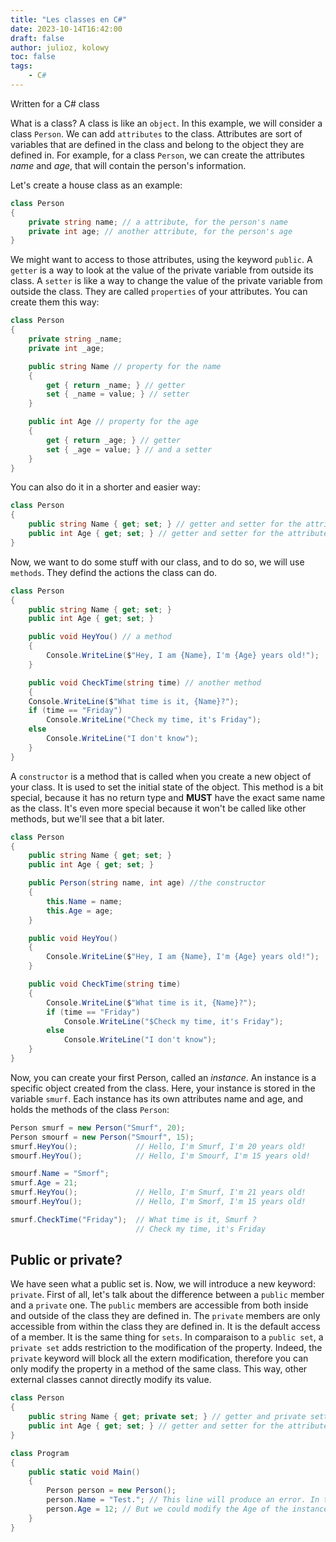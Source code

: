 ```yaml
---
title: "Les classes en C#"
date: 2023-10-14T16:42:00
draft: false
author: julioz, kolowy
toc: false
tags:
    - C#
---
```


Written for a C# class

What is a class?
A class is like an <code>object</code>. In this example, we will consider a class <code>Person</code>.
We can add <code>attributes</code> to the class. Attributes are sort of variables that are defined in the class and belong to the object they are defined in. For example, for a class <code>Person</code>, we can create the attributes <i>name</i> and <i>age</i>, that  will contain the person's information.

Let's create a house class as an example:

```cs
class Person
{
    private string name; // a attribute, for the person's name
    private int age; // another attribute, for the person's age
}
```

We might want to access to those attributes, using the keyword <code>public</code>. A <code>getter</code> is a way to look at the value of the private variable from outside its  class. A <code>setter</code> is like a way to change the value of the private variable from  outside the class. They are called <code>properties</code> of your attributes. You can create them this way:
```cs
class Person
{
    private string _name;
    private int _age;

    public string Name // property for the name
    {
        get { return _name; } // getter
        set { _name = value; } // setter
    }

    public int Age // property for the age
    {
        get { return _age; } // getter
        set { _age = value; } // and a setter
    }
}
```

You can also do it in a shorter and easier way:

```cs
class Person
{
    public string Name { get; set; } // getter and setter for the attribute Name
    public int Age { get; set; } // getter and setter for the attribute Age
}
```

Now, we want to do some stuff with our class, and to do so, we will use <code>methods</code>. They defind the actions the class can do.

```cs
class Person
{
    public string Name { get; set; }
    public int Age { get; set; }

    public void HeyYou() // a method
    {
        Console.WriteLine($"Hey, I am {Name}, I'm {Age} years old!");
    }

    public void CheckTime(string time) // another method
    {
    Console.WriteLine($"What time is it, {Name}?");
    if (time == "Friday")
        Console.WriteLine("Check my time, it's Friday");
    else
        Console.WriteLine("I don't know");
    }
}
```
 A <code>constructor</code> is a method that is called when you create a new object of your  class. It is used to set the initial state of the object.
 This method is a bit special, because it has no return type and <b>MUST</b> have the exact same name as the class. It's even more special because it won't be called like other methods, but we'll see that a bit later.

```cs
class Person
{
    public string Name { get; set; }
    public int Age { get; set; }

    public Person(string name, int age) //the constructor
    {
        this.Name = name;
        this.Age = age;
    }

    public void HeyYou()
    {
        Console.WriteLine($"Hey, I am {Name}, I'm {Age} years old!");
    }

    public void CheckTime(string time)
    {
        Console.WriteLine($"What time is it, {Name}?");
        if (time == "Friday")
            Console.WriteLine("$Check my time, it's Friday");
        else
            Console.WriteLine("I don't know");
    }
}
```

Now, you can create your first Person, called an <i>instance</i>. An instance is a specific object created from the class. Here, your instance is stored in the variable <code>smurf</code>. Each instance has its own attributes name and age, and holds the methods of the class <code>Person</code>:

```cs
Person smurf = new Person("Smurf", 20);
Person smourf = new Person("Smourf", 15);
smurf.HeyYou();             // Hello, I'm Smurf, I'm 20 years old!
smourf.HeyYou();            // Hello, I'm Smourf, I'm 15 years old!

smourf.Name = "Smorf";
smurf.Age = 21;
smurf.HeyYou();             // Hello, I'm Smurf, I'm 21 years old!
smourf.HeyYou();            // Hello, I'm Smorf, I'm 15 years old!

smurf.CheckTime("Friday");  // What time is it, Smurf ?
                            // Check my time, it's Friday
```

<h2>Public or private?</h2>
We have seen what a public set is. Now, we will introduce a new keyword: <code>private</code>.
First of all, let's talk about the difference between a <code>public</code> member and a <code>private</code> one.
The <code>public</code> members are accessible from both inside and outside of the class they are defined in.
The <code>private</code> members are only accessible from within the class they are defined in. It is the default access of a member.
It is the same thing for <code>sets</code>. In comparaison to a <code>public set</code>, a <code>private set</code> adds restriction to the modification of the property. Indeed, the <code>private</code> keyword will block all the extern modification, therefore you can only modify the property in a method of the same class. This way, other external classes cannot directly modify its value.

```cs
class Person
{
    public string Name { get; private set; } // getter and private setter for the attribute Name
    public int Age { get; set; } // getter and setter for the attribute Age
}

class Program
{
    public static void Main()
    {
        Person person = new Person();
        person.Name = "Test."; // This line will produce an error. In the class Program, we can't modify the Name of the instance
        person.Age = 12; // But we could modify the Age of the instance
    }
}
```
